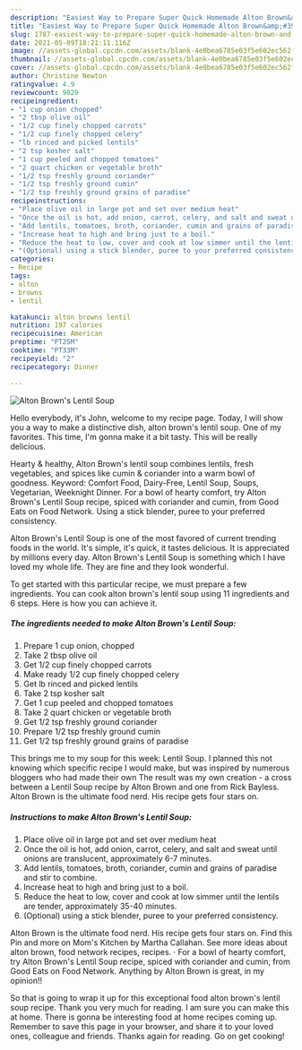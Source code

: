 ```yaml
---
description: "Easiest Way to Prepare Super Quick Homemade Alton Brown&amp;#39;s Lentil Soup"
title: "Easiest Way to Prepare Super Quick Homemade Alton Brown&amp;#39;s Lentil Soup"
slug: 1787-easiest-way-to-prepare-super-quick-homemade-alton-brown-and-39-s-lentil-soup
date: 2021-05-09T18:21:11.116Z
image: //assets-global.cpcdn.com/assets/blank-4e0bea6785e03f5e602ec562f230caae08da540cada707380b4fe1bbebba43da.png
thumbnail: //assets-global.cpcdn.com/assets/blank-4e0bea6785e03f5e602ec562f230caae08da540cada707380b4fe1bbebba43da.png
cover: //assets-global.cpcdn.com/assets/blank-4e0bea6785e03f5e602ec562f230caae08da540cada707380b4fe1bbebba43da.png
author: Christine Newton
ratingvalue: 4.9
reviewcount: 9029
recipeingredient:
- "1 cup onion chopped"
- "2 tbsp olive oil"
- "1/2 cup finely chopped carrots"
- "1/2 cup finely chopped celery"
- "lb rinced and picked lentils"
- "2 tsp kosher salt"
- "1 cup peeled and chopped tomatoes"
- "2 quart chicken or vegetable broth"
- "1/2 tsp freshly ground coriander"
- "1/2 tsp freshly ground cumin"
- "1/2 tsp freshly ground grains of paradise"
recipeinstructions:
- "Place olive oil in large pot and set over medium heat"
- "Once the oil is hot, add onion, carrot, celery, and salt and sweat until onions are translucent, approximately 6-7 minutes."
- "Add lentils, tomatoes, broth, coriander, cumin and grains of paradise and stir to combine."
- "Increase heat to high and bring just to a boil."
- "Reduce the heat to low, cover and cook at low simmer until the lentils are tender, approximately 35-40 minutes."
- "(Optional) using a stick blender, puree to your preferred consistency."
categories:
- Recipe
tags:
- alton
- browns
- lentil

katakunci: alton browns lentil 
nutrition: 197 calories
recipecuisine: American
preptime: "PT25M"
cooktime: "PT33M"
recipeyield: "2"
recipecategory: Dinner

---
```



![Alton Brown&#39;s Lentil Soup](//assets-global.cpcdn.com/assets/blank-4e0bea6785e03f5e602ec562f230caae08da540cada707380b4fe1bbebba43da.png)

Hello everybody, it's John, welcome to my recipe page. Today, I will show you a way to make a distinctive dish, alton brown&#39;s lentil soup. One of my favorites. This time, I'm gonna make it a bit tasty. This will be really delicious.

Hearty &amp; healthy, Alton Brown&#39;s lentil soup combines lentils, fresh vegetables, and spices like cumin &amp; coriander into a warm bowl of goodness. Keyword: Comfort Food, Dairy-Free, Lentil Soup, Soups, Vegetarian, Weeknight Dinner. For a bowl of hearty comfort, try Alton Brown&#39;s Lentil Soup recipe, spiced with coriander and cumin, from Good Eats on Food Network. Using a stick blender, puree to your preferred consistency.

Alton Brown&#39;s Lentil Soup is one of the most favored of current trending foods in the world. It's simple, it's quick, it tastes delicious. It is appreciated by millions every day. Alton Brown&#39;s Lentil Soup is something which I have loved my whole life. They are fine and they look wonderful.


To get started with this particular recipe, we must prepare a few ingredients. You can cook alton brown&#39;s lentil soup using 11 ingredients and 6 steps. Here is how you can achieve it.

<!--inarticleads1-->

##### The ingredients needed to make Alton Brown&#39;s Lentil Soup:

1. Prepare 1 cup onion, chopped
1. Take 2 tbsp olive oil
1. Get 1/2 cup finely chopped carrots
1. Make ready 1/2 cup finely chopped celery
1. Get lb rinced and picked lentils
1. Take 2 tsp kosher salt
1. Get 1 cup peeled and chopped tomatoes
1. Take 2 quart chicken or vegetable broth
1. Get 1/2 tsp freshly ground coriander
1. Prepare 1/2 tsp freshly ground cumin
1. Get 1/2 tsp freshly ground grains of paradise


This brings me to my soup for this week: Lentil Soup. I planned this not knowing which specific recipe I would make, but was inspired by numerous bloggers who had made their own The result was my own creation - a cross between a Lentil Soup recipe by Alton Brown and one from Rick Bayless. Alton Brown is the ultimate food nerd. His recipe gets four stars on. 

<!--inarticleads2-->

##### Instructions to make Alton Brown&#39;s Lentil Soup:

1. Place olive oil in large pot and set over medium heat
1. Once the oil is hot, add onion, carrot, celery, and salt and sweat until onions are translucent, approximately 6-7 minutes.
1. Add lentils, tomatoes, broth, coriander, cumin and grains of paradise and stir to combine.
1. Increase heat to high and bring just to a boil.
1. Reduce the heat to low, cover and cook at low simmer until the lentils are tender, approximately 35-40 minutes.
1. (Optional) using a stick blender, puree to your preferred consistency.


Alton Brown is the ultimate food nerd. His recipe gets four stars on. Find this Pin and more on Mom&#39;s Kitchen by Martha Callahan. See more ideas about alton brown, food network recipes, recipes. · For a bowl of hearty comfort, try Alton Brown&#39;s Lentil Soup recipe, spiced with coriander and cumin, from Good Eats on Food Network. Anything by Alton Brown is great, in my opinion!! 

So that is going to wrap it up for this exceptional food alton brown&#39;s lentil soup recipe. Thank you very much for reading. I am sure you can make this at home. There is gonna be interesting food at home recipes coming up. Remember to save this page in your browser, and share it to your loved ones, colleague and friends. Thanks again for reading. Go on get cooking!
